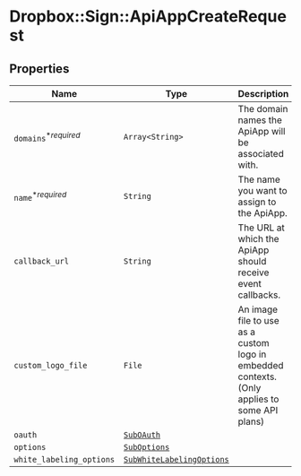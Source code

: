 # Dropbox::Sign::ApiAppCreateRequest



## Properties

| Name | Type | Description | Notes |
| ---- | ---- | ----------- | ----- |
| `domains`<sup>*_required_</sup> | ```Array<String>``` |  The domain names the ApiApp will be associated with.  |  |
| `name`<sup>*_required_</sup> | ```String``` |  The name you want to assign to the ApiApp.  |  |
| `callback_url` | ```String``` |  The URL at which the ApiApp should receive event callbacks.  |  |
| `custom_logo_file` | ```File``` |  An image file to use as a custom logo in embedded contexts. (Only applies to some API plans)  |  |
| `oauth` | [```SubOAuth```](SubOAuth.md) |    |  |
| `options` | [```SubOptions```](SubOptions.md) |    |  |
| `white_labeling_options` | [```SubWhiteLabelingOptions```](SubWhiteLabelingOptions.md) |    |  |

